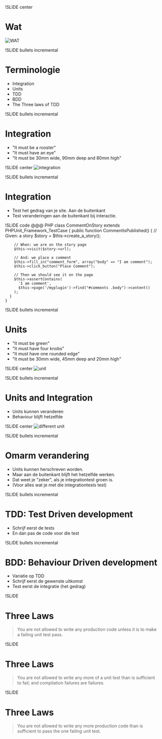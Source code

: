 !SLIDE center
# Wat
![WAT](./wat.png "wat")

!SLIDE bullets incremental
# Terminologie
* Integration
* Units
* TDD
* BDD
* The Three laws of TDD

!SLIDE bullets incremental
# Integration
* "It must be a rooster"
* "It must have an eye"
* "It must be 30mm wide, 90mm deep and 80mm high"

!SLIDE center
![integration](duplo.jpg)

!SLIDE bullets incremental
# Integration
* Test het gedrag van je site. Aan de buitenkant
* Test veranderingen aan de buitenkant bij interactie.

!SLIDE code
    @@@ PHP
    class CommentOnStory extends PHPUnit_Framework_TestCase {
      public function CommentIsPublished() {
        // Given: a story
        $story = $this->create_a_story();

        // When: we are on the story page
        $this->visit($story->url);

        // And: we place a comment
        $this->fill_in("comment_form", array("body" => "I am comment");
        $this->click_button("Place Comment");

        // Then we should see it on the page
        $this->assertContains(
          'I am comment', 
          $this->page('/myplugin')->find("#comments .body")->content()
        );
      }
    }

!SLIDE bullets incremental
# Units
* "It must be green"
* "It must have four knobs"
* "It must have one rounded edge"
* "It must be 30mm wide, 45mm deep and 20mm high"

!SLIDE center
![unit](duplo_unit_B.jpg)

!SLIDE bullets incremental
# Units and Integration
* Units kunnen veranderen
* Behaviour blijft hetzelfde

!SLIDE center
![different unit](duplo_integration_swap_units.jpg)

!SLIDE bullets incremental
# Omarm verandering
* Units kunnen herschreven worden.
* Maar aan de buitenkant blijft het hetzelfde werken. 
* Dat weet je "zeker", als je integrationtest groen is.
* (Voor alles wat je met die integrationtests test)

!SLIDE bullets incremental
# TDD: Test Driven development
* Schrijf eerst de tests
* En dan pas de code voor die test

!SLIDE bullets incremental
# BDD: Behaviour Driven development
* Variatie op TDD
* Schrijf eerst de gewenste uitkomst
* Test eerst de integratie (het gedrag)

!SLIDE
# Three Laws
> You are not allowed to write any production code unless it is to make a failing unit test pass.

!SLIDE
# Three Laws
> You are not allowed to write any more of a unit test than is sufficient to fail; and compilation failures are failures.

!SLIDE
# Three Laws
> You are not allowed to write any more production code than is sufficient to pass the one failing unit test.

